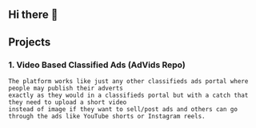 ## Hi there 👋

<!--

**Here are some ideas to get you started:**

🙋‍♀️ A short introduction - what is your organization all about?
🌈 Contribution guidelines - how can the community get involved?
👩‍💻 Useful resources - where can the community find your docs? Is there anything else the community should know?
🍿 Fun facts - what does your team eat for breakfast?
🧙 Remember, you can do mighty things with the power of [Markdown](https://docs.github.com/github/writing-on-github/getting-started-with-writing-and-formatting-on-github/basic-writing-and-formatting-syntax)
-->

## Projects

### 1. Video Based Classified Ads  (AdVids Repo)
    
    The platform works like just any other classifieds ads portal where people may publish their adverts
    exactly as they would in a classifieds portal but with a catch that they need to upload a short video
    instead of image if they want to sell/post ads and others can go through the ads like YouTube shorts or Instagram reels.
    
